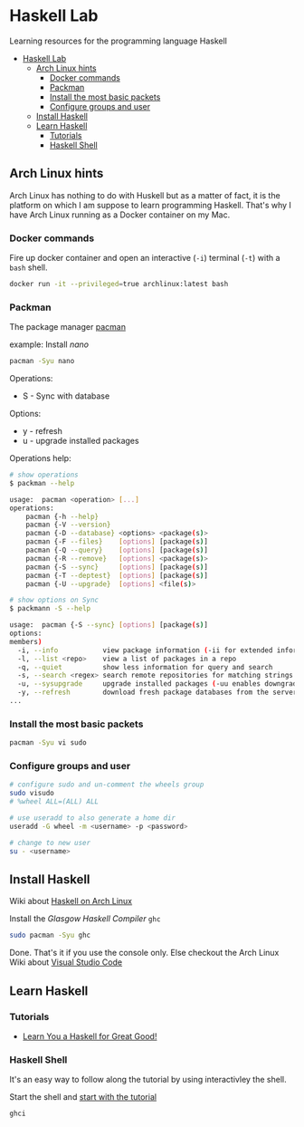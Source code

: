# Haskell Lab

Learning resources for the programming language Haskell

- [Haskell Lab](#haskell-lab)
  - [Arch Linux hints](#arch-linux-hints)
    - [Docker commands](#docker-commands)
    - [Packman](#packman)
    - [Install the most basic packets](#install-the-most-basic-packets)
    - [Configure groups and user](#configure-groups-and-user)
  - [Install Haskell](#install-haskell)
  - [Learn Haskell](#learn-haskell)
    - [Tutorials](#tutorials)
    - [Haskell Shell](#haskell-shell)

## Arch Linux hints

Arch Linux has nothing to do with Huskell but as a matter of fact, it is the platform on which I am suppose to learn programming Haskell. That's why I have Arch Linux running as a Docker container on my Mac.

### Docker commands

Fire up docker container and open an interactive (`-i`) terminal (`-t`) with a `bash` shell.
```sh
docker run -it --privileged=true archlinux:latest bash
```

### Packman

The package manager [pacman](https://wiki.archlinux.org/index.php/Pacman#Installing_packages)

example: Install *nano*
```sh
pacman -Syu nano
```
Operations:
- S - Sync with database

Options:
- y - refresh
- u - upgrade installed packages

Operations help:
```sh
# show operations
$ packman --help

usage:  pacman <operation> [...]
operations:
    pacman {-h --help}
    pacman {-V --version}
    pacman {-D --database} <options> <package(s)>
    pacman {-F --files}    [options] [package(s)]
    pacman {-Q --query}    [options] [package(s)]
    pacman {-R --remove}   [options] <package(s)>
    pacman {-S --sync}     [options] [package(s)]
    pacman {-T --deptest}  [options] [package(s)]
    pacman {-U --upgrade}  [options] <file(s)>

# show options on Sync
$ packmann -S --help

usage:  pacman {-S --sync} [options] [package(s)]
options:
members)
  -i, --info           view package information (-ii for extended information)
  -l, --list <repo>    view a list of packages in a repo
  -q, --quiet          show less information for query and search
  -s, --search <regex> search remote repositories for matching strings
  -u, --sysupgrade     upgrade installed packages (-uu enables downgrades)
  -y, --refresh        download fresh package databases from the server
...
```

### Install the most basic packets

```sh
pacman -Syu vi sudo
```

### Configure groups and user
```sh
# configure sudo and un-comment the wheels group
sudo visudo
# %wheel ALL=(ALL) ALL

# use useradd to also generate a home dir
useradd -G wheel -m <username> -p <password>

# change to new user
su - <username>
```

## Install Haskell

Wiki about [Haskell on Arch Linux](https://wiki.archlinux.org/index.php/Haskell)

Install the *Glasgow Haskell Compiler* `ghc`
```sh
sudo pacman -Syu ghc
```

Done. That's it if you use the console only. Else checkout the Arch Linux Wiki about [Visual Studio Code](https://wiki.archlinux.org/index.php/Visual_Studio_Code)

## Learn Haskell

### Tutorials

- [Learn You a Haskell for Great Good!](http://learnyouahaskell.com/chapters)

### Haskell Shell

It's an easy way to follow along the tutorial by using interactivley the shell.

Start the shell and [start with the tutorial](http://learnyouahaskell.com/starting-out)
```sh
ghci
```

